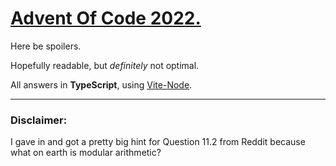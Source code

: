 # [Advent Of Code 2022.](https://www.adventofcode.com)

Here be spoilers.

Hopefully readable, but _definitely_ not optimal.

All answers in __TypeScript__, using [Vite-Node](https://www.npmjs.com/package/vite-node).

---

### Disclaimer:

I gave in and got a pretty big hint for Question 11.2 from Reddit because what on earth is modular arithmetic?
